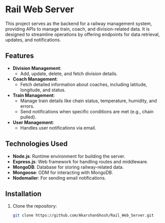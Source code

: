 # Rail Web Server

This project serves as the backend for a railway management system, providing APIs to manage train, coach, and division-related data. It is designed to streamline operations by offering endpoints for data retrieval, updates, and notifications.

## Features

- **Division Management**:
  - Add, update, delete, and fetch division details.
- **Coach Management**:
  - Fetch detailed information about coaches, including latitude, longitude, and status.
- **Train Management**:
  - Manage train details like chain status, temperature, humidity, and errors.
  - Send notifications when specific conditions are met (e.g., chain pulled).
- **User Management**:
  - Handles user notifications via email.

## Technologies Used

- **Node.js**: Runtime environment for building the server.
- **Express.js**: Web framework for handling routes and middleware.
- **MongoDB**: Database for storing railway-related data.
- **Mongoose**: ODM for interacting with MongoDB.
- **Nodemailer**: For sending email notifications.

## Installation

1. Clone the repository:
   ```bash
   git clone https://github.com/AkarshanGhosh/Rail_Web_Server.git
